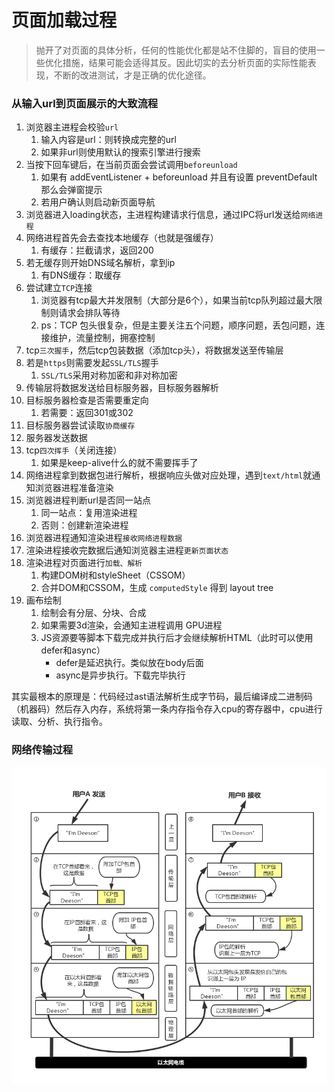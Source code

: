 # 页面加载过程

> 抛开了对页面的具体分析，任何的性能优化都是站不住脚的，盲目的使用一些优化措施，结果可能会适得其反。因此切实的去分析页面的实际性能表现，不断的改进测试，才是正确的优化途径。

### 从输入url到页面展示的大致流程
1. 浏览器主进程会校验`url`
    1. 输入内容是url：则转换成完整的url
    2. 如果非url则使用默认的搜索引擎进行搜索
2. 当按下回车键后，在当前页面会尝试调用`beforeunload`
    1. 如果有 addEventListener + beforeunload 并且有设置 preventDefault 那么会弹窗提示
    2. 若用户确认则启动新页面导航
3. 浏览器进入loading状态，主进程构建请求行信息，通过IPC将url发送给`网络进程`
4. 网络进程首先会去查找本地缓存（也就是强缓存）
    1. 有缓存：拦截请求，返回200
5. 若无缓存则开始DNS域名解析，拿到ip
    1. 有DNS缓存：取缓存
6. 尝试建立`TCP`连接
    1. 浏览器有tcp最大并发限制（大部分是6个），如果当前tcp队列超过最大限制则请求会排队等待
    2. ps：TCP 包头很复杂，但是主要关注五个问题，顺序问题，丢包问题，连接维护，流量控制，拥塞控制
7. tcp`三次握手`，然后tcp包装数据（添加tcp头），将数据发送至传输层
8. 若是`https`则需要发起`SSL/TLS`握手
    1. `SSL/TLS`采用对称加密和非对称加密
9. 传输层将数据发送给目标服务器，目标服务器解析
10. 目标服务器检查是否需要重定向
    1. 若需要：返回301或302
11. 目标服务器尝试读取`协商缓存`
12. 服务器发送数据
13. tcp`四次挥手`（关闭连接）
    1. 如果是keep-alive什么的就不需要挥手了
14. 网络进程拿到数据包进行解析，根据响应头做对应处理，遇到`text/html`就通知浏览器进程准备渲染
15. 浏览器进程判断url是否同一站点
    1. 同一站点：复用渲染进程
    2. 否则：创建新渲染进程
16. 浏览器进程通知渲染进程`接收网络进程数据`
17. 渲染进程接收完数据后通知浏览器主进程`更新页面状态`
18. 渲染进程对页面进行`加载、解析`
    1. 构建DOM树和styleSheet（CSSOM）
    2. 合并DOM和CSSOM，生成 `computedStyle` 得到 layout tree
19. 画布绘制
    1. 绘制会有分层、分块、合成
    2. 如果需要3d渲染，会通知主进程调用 GPU进程
    3. JS资源要等脚本下载完成并执行后才会继续解析HTML（此时可以使用defer和async）
        * defer是延迟执行。类似放在body后面
        * async是异步执行。下载完毕执行

其实最根本的原理是：代码经过ast语法解析生成字节码，最后编译成二进制码（机器码）然后存入内存，系统将第一条内存指令存入cpu的寄存器中，cpu进行读取、分析、执行指令。

### 网络传输过程

![因特网](../img/interweb.png)



